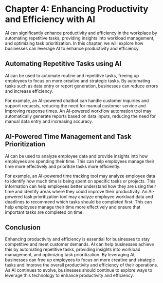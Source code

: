 Chapter 4: Enhancing Productivity and Efficiency with AI
========================================================

AI can significantly enhance productivity and efficiency in the workplace by automating repetitive tasks, providing insights into workload management, and optimizing task prioritization. In this chapter, we will explore how businesses can leverage AI to enhance productivity and efficiency.

Automating Repetitive Tasks using AI
------------------------------------

AI can be used to automate routine and repetitive tasks, freeing up employees to focus on more creative and strategic tasks. By automating tasks such as data entry or report generation, businesses can reduce errors and increase efficiency.

For example, an AI-powered chatbot can handle customer inquiries and support requests, reducing the need for manual customer service and improving response times. An AI-powered workflow automation tool may automatically generate reports based on data inputs, reducing the need for manual data entry and increasing accuracy.

AI-Powered Time Management and Task Prioritization
--------------------------------------------------

AI can be used to analyze employee data and provide insights into how employees are spending their time. This can help employees manage their time more effectively and prioritize tasks more efficiently.

For example, an AI-powered time tracking tool may analyze employee data to identify how much time is being spent on specific tasks or projects. This information can help employees better understand how they are using their time and identify areas where they could improve their productivity. An AI-powered task prioritization tool may analyze employee workload data and deadlines to recommend which tasks should be completed first. This can help employees manage their time more effectively and ensure that important tasks are completed on time.

Conclusion
----------

Enhancing productivity and efficiency is essential for businesses to stay competitive and meet customer demands. AI can help businesses achieve this by automating repetitive tasks, providing insights into workload management, and optimizing task prioritization. By leveraging AI, businesses can free up employees to focus on more creative and strategic tasks and improve the overall productivity and efficiency of their operations. As AI continues to evolve, businesses should continue to explore ways to leverage this technology to enhance productivity and efficiency.
